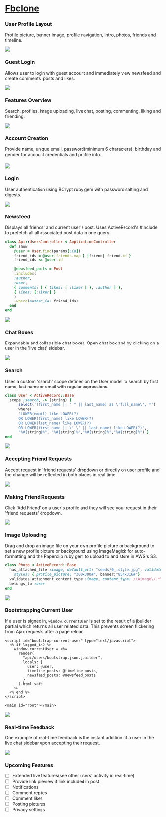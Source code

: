 # [Fbclone][fbclone]
[fbclone]: http:fbclone.site


### User Profile Layout
Profile picture, banner image, profile navigation, intro, photos, friends and timeline.

![](docs/screenshots/user.PNG)

### Guest Login
Allows user to login with guest account and immediately view newsfeed and create comments, posts and likes.

![](docs/gifs/1.gif)

### Features Overview
Search, profiles, image uploading, live chat, posting, commenting, liking and  friending.

![](docs/screenshots/overview.PNG)


### Account Creation
Provide name, unique email, password(minimum 6 characters), birthday and gender for account credentials and profile info.

![](docs/gifs/2.gif)

### Login
User authentication using BCrypt ruby gem with password salting and digests.

![](docs/gifs/3.gif)

### Newsfeed
Displays all friends' and current user's post. Uses ActiveRecord's #include to prefetch all all associated post data in one query.
```ruby
class Api::UsersController < ApplicationController
  def show
    @user = User.find(params[:id])
    friend_ids = @user.friends.map { |friend| friend.id }
    friend_ids << @user.id

    @newsfeed_posts = Post
    .includes(
    :author,
    :user,
    { comments: [ { likes: [ :liker ] }, :author ] },
    { likes: [:liker] }
    )
    .where(author_id: friend_ids)
  end
end
```


![](docs/screenshots/newsfeed.PNG)

### Chat Boxes
Expandable and collapsible chat boxes. Open chat box and by clicking on a user in the 'live chat' sidebar.

![](docs/gifs/4.gif)

### Search
Uses a custom 'search' scope defined on the User model to search by first name, last name or email with regular expressions.
```ruby
class User < ActiveRecord::Base
  scope :search, -> (string) {
      select('(first_name || " " || last_name) as \'full_name\', *')
      where(
      'LOWER(email) like LOWER(?)
      OR LOWER(first_name) like LOWER(?)
      OR LOWER(last_name) like LOWER(?)
      OR LOWER(first_name || \' \' || last_name) like LOWER(?)',
      "%#{string}%", "%#{string}%","%#{string}%","%#{string}%") }
end
```

![](docs/screenshots/search.PNG)

### Accepting Friend Requests
Accept request in 'friend requests' dropdown or directly on user profile and the change will be reflected in both places in real time

![](docs/gifs/6.gif)

### Making Friend Requests
Click 'Add Friend' on a user's profile and they will see your request in their 'friend requests' dropdown.

![](docs/gifs/7.gif)

### Image Uploading
Drag and drop an image file on your own profile picture or background to set a new profile picture or background using ImageMagick for auto-formatting and the Paperclip ruby gem to upload to and store in AWS's S3.

```ruby
class Photo < ActiveRecord::Base
  has_attached_file :image, default_url: "seeds/0_:style.jpg", validate_media_type: false,
    styles: { profile_picture: "300x300#", banner:"854x316#"}
  validates_attachment_content_type :image, content_type: /\Aimage\/.*\Z/
  belongs_to :user
end
```

![](docs/gifs/8.gif)

### Bootstrapping Current User
If a user is signed in, ```window.currentUser``` is set to the result of a jbuilder partial which returns all user related data. This prevents screen flickering from Ajax requests after a page reload.
```html+erb
<script id="bootstrap-current-user" type="text/javascript">
  <% if logged_in? %>
  	window.currentUser = <%=
      render(
        "api/users/bootstrap.json.jbuilder",
        locals: {
          user: @user,
          timeline_posts: @timeline_posts,
          newsfeed_posts: @newsfeed_posts
        }
      ).html_safe
    %>
  <% end %>
</script>

<main id="root"></main>
```

![](docs/gifs/9.gif)

### Real-time Feedback
One example of real-time feedback is the instant addition of a user in the live chat sidebar upon accepting their request.

![](docs/gifs/10.gif)


### Upcoming Features
- [ ] Extended live features(see other users' activity in real-time)
- [ ] Provide link preview if link included in post
- [ ] Notifications
- [ ] Comment replies
- [ ] Comment likes
- [ ] Posting pictures
- [ ] Privacy settings
